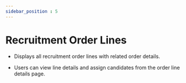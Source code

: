```yaml
---
sidebar_position : 5
---
```


# Recruitment Order Lines

  - Displays all recruitment order lines with related order details.

  - Users can view line details and assign candidates from the order line details page.
